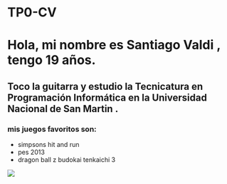 # TP0-CV


# Hola, mi nombre es **Santiago Valdi** , tengo 19 años.
## Toco la guitarra y estudio la **Tecnicatura en Programación Informática en la Universidad Nacional de San Martin** .
### mis juegos favoritos son:
- simpsons hit and run
- pes 2013
- dragon ball z budokai tenkaichi 3

![](https://www.google.com/url?sa=i&url=https%3A%2F%2Fdragonball.fandom.com%2Fes%2Fwiki%2FDragon_Ball_Z%3A_Budokai_Tenkaichi_2&psig=AOvVaw3LsCHhSZgyknqBrjbRbLOt&ust=1723755340710000&source=images&cd=vfe&opi=89978449&ved=0CBQQjRxqFwoTCKjMs5ev9YcDFQAAAAAdAAAAABAE)